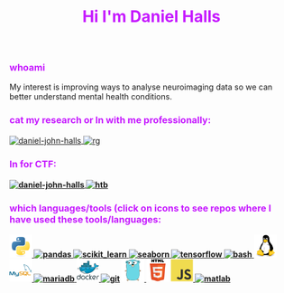 <h1 align="center"style="color:#c61aff;" >Hi I'm Daniel Halls</h1>
<h3 align="center" style="color:#ff1aff;"></h3></br>
<h3 style="color:#c61aff;" align="left"><b>whoami</b></h3>
<p align="left">My interest is improving ways to analyse neuroimaging data so we can better understand mental health conditions.<br></p>

<h3 style="color:#c61aff;" align="left"><b>cat my research or ln with me professionally:</b></h3>
<p align="left">
<a href="https://linkedin.com/in/daniel-john-halls" target="blank"><img align="center" src="https://raw.githubusercontent.com/rahuldkjain/github-profile-readme-generator/master/src/images/icons/Social/linked-in-alt.svg" alt="daniel-john-halls" height="40" width="20" /></a><a href="https://www.researchgate.net/profile/Daniel-Halls" target="blank" rel="noreferrer"> <img align="center" src="https://upload.wikimedia.org/wikipedia/commons/thumb/5/5e/ResearchGate_icon_SVG.svg/1200px-ResearchGate_icon_SVG.svg.png" alt="rg" width="40" height="40"/></a><br>
</p>

<h3 style="color:#c61aff;" align="left"><b>ln for CTF:<br></h3>
<p align="left">
<a href="https://tryhackme.com/p/WMDA" target="blank"><img align="center" src="https://tryhackme-images.s3.amazonaws.com/user-avatars/af7feb2c43a2c7d5f111b98ccbd15048.png" alt="daniel-john-halls" height="40" width="40" /></a><a href="https://app.hackthebox.com/users/705614" target="_blank" rel="noreferrer"> <img align="center" src="https://app.hackthebox.com/images/logos/logo-htb.svg" alt="htb" width="40" height="40"/></p></a>

<h3 align="left"style="color:#c61aff;"><b>which languages/tools (click on icons to see repos where I have used these tools/languages:</b></h3> 
<p align="left"> 
<a href="https://github.com/WMDA/SCN" target="_blank" rel="noreferrer"> <img src="https://raw.githubusercontent.com/devicons/devicon/master/icons/python/python-original.svg" alt="python" width="40" height="40"/> </a> 
<a href="https://github.com/WMDA/BB_data/blob/main/BB_data/data_processing/participants_description.py" target="_blank" rel="noreferrer"> <img src="https://pandas.pydata.org/static/img/pandas_mark_white.svg" alt="pandas" width="40" height="40"/> </a> 
<a href="https://github.com/WMDA/BB_data/blob/main/BB_data/analysis_scripts/pca_data_exploration.ipynb" target="_blank" rel="noreferrer"> <img src="https://upload.wikimedia.org/wikipedia/commons/0/05/Scikit_learn_logo_small.svg" alt="scikit_learn" width="40" height="40"/> </a> 
<a href="https://github.com/WMDA/ASD_structure/blob/main/plots/plotting_measures.ipynb" target="_blank" rel="noreferrer"> <img src="https://seaborn.pydata.org/_images/logo-mark-lightbg.svg" alt="seaborn" width="40" height="40"/> </a> 
<a href="https://github.com/WMDA/tf_developer_exam" target="_blank" rel="noreferrer"> <img src="https://www.vectorlogo.zone/logos/tensorflow/tensorflow-icon.svg" alt="tensorflow" width="40" height="40"/> </a>
<a href="https://github.com/WMDA/ctf/tree/main/tools/bash_scripts" target="_blank" rel="noreferrer"> <img src="https://upload.wikimedia.org/wikipedia/commons/thumb/4/4b/Bash_Logo_Colored.svg/1200px-Bash_Logo_Colored.svg.png" alt="bash" width="40" height="40"/> </a>
<a href="https://github.com/WMDA/ctf/tree/main/kali_set_up" target="_blank" rel="noreferrer"> <img src="https://raw.githubusercontent.com/devicons/devicon/master/icons/linux/linux-original.svg" alt="linux" width="40" height="40"/> </a> 
<a href="https://github.com/WMDA/BB_data/blob/main/BB_data/storage/to_mysql.py" target="_blank" rel="noreferrer"> <img src="https://raw.githubusercontent.com/devicons/devicon/master/icons/mysql/mysql-original-wordmark.svg" alt="mysql" width="40" height="40"/> </a>
<a href="https://github.com/WMDA/BB_data/blob/main/functions/data_functions.py" target="_blank" rel="noreferrer"> <img src="https://www.vectorlogo.zone/logos/mariadb/mariadb-icon.svg" alt="mariadb" width="40" height="40"/> </a>
<a href="https://github.com/WMDA/BB_data" target="_blank" rel="noreferrer"> <img src="https://raw.githubusercontent.com/devicons/devicon/master/icons/docker/docker-original-wordmark.svg" alt="docker" width="40" height="40"/> </a> 
<a href="https://git-scm.com/" target="_blank" rel="noreferrer"> <img src="https://www.vectorlogo.zone/logos/git-scm/git-scm-icon.svg" alt="git" width="40" height="40"/></a>
<a href="https://github.com/WMDA/ctf/blob/main/tools/backdoor_go/backdoor.go" target="_blank" rel="noreferrer"> <img src="https://raw.githubusercontent.com/devicons/devicon/master/icons/go/go-original.svg" alt="go" width="40" height="40"/> </a> <a href="https://github.com/WMDA/self_driving_car" target="_blank" rel="noreferrer"> <img src="https://raw.githubusercontent.com/devicons/devicon/master/icons/html5/html5-original-wordmark.svg" alt="html5" width="40" height="40"/></a>
<a href="https://github.com/WMDA/self_driving_car" target="_blank" rel="noreferrer"> <img src="https://raw.githubusercontent.com/devicons/devicon/master/icons/javascript/javascript-original.svg" alt="javascript" width="40" height="40"/> </a> 
<a href="https://www.mathworks.com/" target="_blank" rel="noreferrer"> <img src="https://upload.wikimedia.org/wikipedia/commons/2/21/Matlab_Logo.png" alt="matlab" width="40" height="40"/> </a> 
